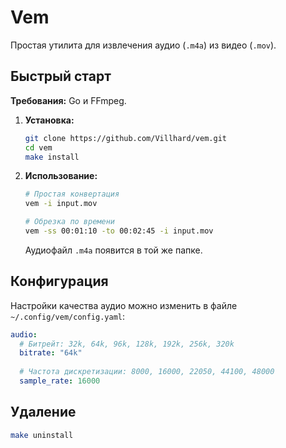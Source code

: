 # Vem

Простая утилита для извлечения аудио (`.m4a`) из видео (`.mov`).

## Быстрый старт

**Требования:** Go и FFmpeg.

1.  **Установка:**
    ```bash
    git clone https://github.com/Villhard/vem.git
    cd vem
    make install
    ```

2.  **Использование:**
    ```bash
    # Простая конвертация
    vem -i input.mov

    # Обрезка по времени
    vem -ss 00:01:10 -to 00:02:45 -i input.mov
    ```
    Аудиофайл `.m4a` появится в той же папке.

## Конфигурация

Настройки качества аудио можно изменить в файле `~/.config/vem/config.yaml`:

```yaml
audio:
  # Битрейт: 32k, 64k, 96k, 128k, 192k, 256k, 320k
  bitrate: "64k"
  
  # Частота дискретизации: 8000, 16000, 22050, 44100, 48000
  sample_rate: 16000
```

## Удаление

```bash
make uninstall
```
